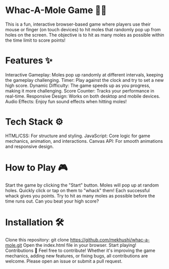 # Whac-A-Mole Game 🐹🎯

This is a fun, interactive browser-based game where players use their mouse or finger (on touch devices) to hit moles that randomly pop up from holes on the screen. The objective is to hit as many moles as possible within the time limit to score points!

# Features ✨
Interactive Gameplay: Moles pop up randomly at different intervals, keeping the gameplay challenging.
Timer: Play against the clock and try to set a new high score.
Dynamic Difficulty: The game speeds up as you progress, making it more challenging.
Score Counter: Tracks your performance in real-time.
Responsive Design: Works on both desktop and mobile devices.
Audio Effects: Enjoy fun sound effects when hitting moles!
# Tech Stack ⚙️
HTML/CSS: For structure and styling.
JavaScript: Core logic for game mechanics, animation, and interactions.
Canvas API: For smooth animations and responsive design.
# How to Play 🎮
Start the game by clicking the "Start" button.
Moles will pop up at random holes. Quickly click or tap on them to "whack" them!
Each successful whack gives you points.
Try to hit as many moles as possible before the time runs out.
Can you beat your high score?
# Installation 🛠️
Clone this repository:
git clone https://github.com/mekhushi/whac-a-mole.git
Open the index.html file in your browser.
Start playing!
Contributions 🤝
Feel free to contribute! Whether it's improving the game mechanics, adding new features, or fixing bugs, all contributions are welcome. Please open an issue or submit a pull request.

